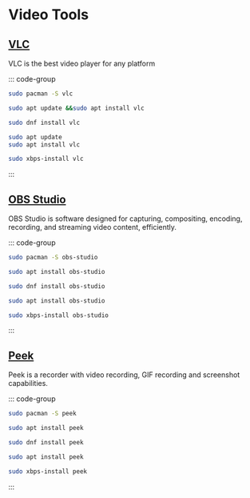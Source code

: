 # Video Tools

## [VLC](https://www.videolan.org/index.html)

VLC is the best video player for any platform

::: code-group

```sh [Arch]
sudo pacman -S vlc
```

```sh [Debian]
sudo apt update &&sudo apt install vlc
```

```sh [Fedora]
sudo dnf install vlc
```

```sh [Ubuntu]
sudo apt update
sudo apt install vlc
```

```sh [Void]
sudo xbps-install vlc
```

:::

## [OBS Studio](https://obsproject.com/)

OBS Studio is software designed for capturing, compositing, encoding, recording, and streaming video content, efficiently.

::: code-group

```sh [Arch]
sudo pacman -S obs-studio
```

```sh [Debian]
sudo apt install obs-studio
```

```sh [Fedora]
sudo dnf install obs-studio
```

```sh [Ubuntu]
sudo apt install obs-studio
```

```sh [Void]
sudo xbps-install obs-studio
```

:::

## [Peek](https://github.com/phw/peek)

Peek is a recorder with video recording, GIF recording and screenshot capabilities.

::: code-group

```sh [Arch]
sudo pacman -S peek
```

```sh [Debian]
sudo apt install peek
```

```sh [Fedora]
sudo dnf install peek
```

```sh [Ubuntu]
sudo apt install peek
```

```sh [Void]
sudo xbps-install peek
```

:::
